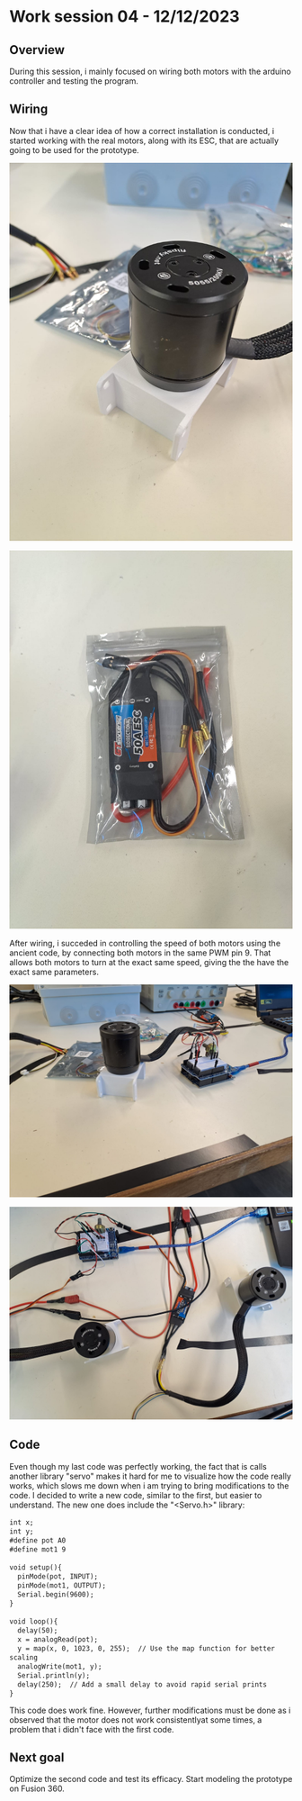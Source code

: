 # Work session 04 - 12/12/2023

## Overview

During this session, i mainly focused on wiring both motors with the arduino controller and testing the program.

## Wiring

Now that i have a clear idea of how a correct installation is conducted, i started working with the real motors, along with its ESC, that are actually going to be used for the prototype.

![New motor](https://github.com/ProjectAliB/ProjectAli.github.io/blob/d8a4ca8610ed1222c247f67e1516d9147a9ec232/Ressources/Images%26Pictures/Work%20session%2004/IMG-20231212-WA0006.jpg)

![ESC](https://github.com/ProjectAliB/ProjectAli.github.io/blob/d8a4ca8610ed1222c247f67e1516d9147a9ec232/Ressources/Images%26Pictures/Work%20session%2004/IMG-20231212-WA0005.jpg)

After wiring, i succeded in controlling the speed of both motors using the ancient code, by connecting both motors in the same PWM pin 9. That allows both motors to turn at the exact same speed, giving the the have the exact same parameters.

![1 motor](https://github.com/ProjectAliB/ProjectAli.github.io/blob/d8a4ca8610ed1222c247f67e1516d9147a9ec232/Ressources/Images%26Pictures/Work%20session%2004/IMG-20231212-WA0004.jpg)

![2 motors](https://github.com/ProjectAliB/ProjectAli.github.io/blob/d8a4ca8610ed1222c247f67e1516d9147a9ec232/Ressources/Images%26Pictures/Work%20session%2004/IMG-20231212-WA0007.jpg)

## Code

Even though my last code was perfectly working, the fact that is calls another library "servo" makes it hard for me to visualize how the code really works, which slows me down when i am trying to bring modifications to the code. I decided to write a new code, similar to the first, but easier to understand. The new one does include the "<Servo.h>" library:

```
int x;
int y;
#define pot A0
#define mot1 9

void setup(){
  pinMode(pot, INPUT);
  pinMode(mot1, OUTPUT);
  Serial.begin(9600);
}

void loop(){
  delay(50);
  x = analogRead(pot);
  y = map(x, 0, 1023, 0, 255);  // Use the map function for better scaling
  analogWrite(mot1, y);
  Serial.println(y);
  delay(250);  // Add a small delay to avoid rapid serial prints
}

```

This code does work fine. However, further modifications must be done as i observed that the motor does not work consistentlyat some times, a problem that i didn't face with the first code.

## Next goal

Optimize the second code and test its efficacy. Start modeling the prototype on Fusion 360.